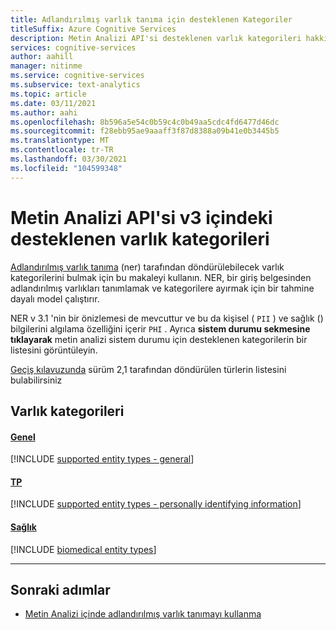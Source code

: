 ```yaml
---
title: Adlandırılmış varlık tanıma için desteklenen Kategoriler
titleSuffix: Azure Cognitive Services
description: Metin Analizi API'si desteklenen varlık kategorileri hakkında bilgi edinin.
services: cognitive-services
author: aahill
manager: nitinme
ms.service: cognitive-services
ms.subservice: text-analytics
ms.topic: article
ms.date: 03/11/2021
ms.author: aahi
ms.openlocfilehash: 8b596a5e54c0b59c4c0b49aa5cdc4fd6477d46dc
ms.sourcegitcommit: f28ebb95ae9aaaff3f87d8388a09b41e0b3445b5
ms.translationtype: MT
ms.contentlocale: tr-TR
ms.lasthandoff: 03/30/2021
ms.locfileid: "104599348"
---
```

# <a name="supported-entity-categories-in-the-text-analytics-api-v3"></a>Metin Analizi API'si v3 içindeki desteklenen varlık kategorileri

[Adlandırılmış varlık tanıma](how-tos/text-analytics-how-to-entity-linking.md) (ner) tarafından döndürülebilecek varlık kategorilerini bulmak için bu makaleyi kullanın. NER, bir giriş belgesinden adlandırılmış varlıkları tanımlamak ve kategorilere ayırmak için bir tahmine dayalı model çalıştırır.

NER v 3.1 'nin bir önizlemesi de mevcuttur ve bu da kişisel ( `PII` ) ve sağlık () bilgilerini algılama özelliğini içerir `PHI` . Ayrıca **sistem durumu sekmesine tıklayarak** metin analizi sistem durumu için desteklenen kategorilerin bir listesini görüntüleyin. 

[Geçiş kılavuzunda](migration-guide.md?tabs=named-entity-recognition) sürüm 2,1 tarafından döndürülen türlerin listesini bulabilirsiniz

## <a name="entity-categories"></a>Varlık kategorileri

#### <a name="general"></a>[Genel](#tab/general)

[!INCLUDE [supported entity types - general](./includes/entity-types/general-entities.md)]

#### <a name="pii"></a>[TP](#tab/personal)

[!INCLUDE [supported entity types - personally identifying information](./includes/entity-types/personal-information-entities.md)]

#### <a name="health"></a>[Sağlık](#tab/health)

[!INCLUDE [biomedical entity types](./includes/entity-types/health-entities.md)]

***

## <a name="next-steps"></a>Sonraki adımlar

* [Metin Analizi içinde adlandırılmış varlık tanımayı kullanma](how-tos/text-analytics-how-to-entity-linking.md)
